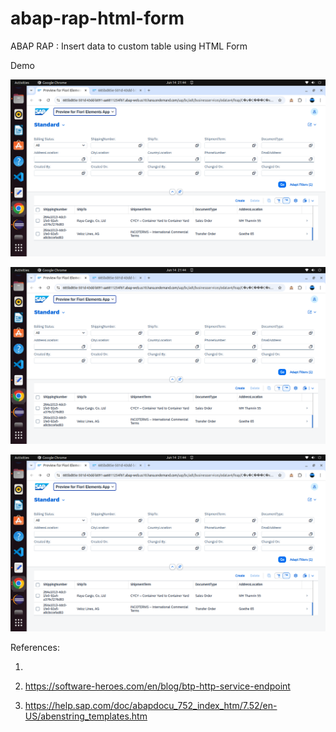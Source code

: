 # abap-rap-html-form
ABAP RAP : Insert data to custom table using HTML Form

Demo



![alt text](https://github.com/jenizar/abap-rap-html-form/blob/main/screenshot/pic1.png)

![alt text](https://github.com/jenizar/abap-rap-html-form/blob/main/screenshot/pic1.png)

![alt text](https://github.com/jenizar/abap-rap-html-form/blob/main/screenshot/pic1.png)

References:

1. 

2. https://software-heroes.com/en/blog/btp-http-service-endpoint

3. https://help.sap.com/doc/abapdocu_752_index_htm/7.52/en-US/abenstring_templates.htm
